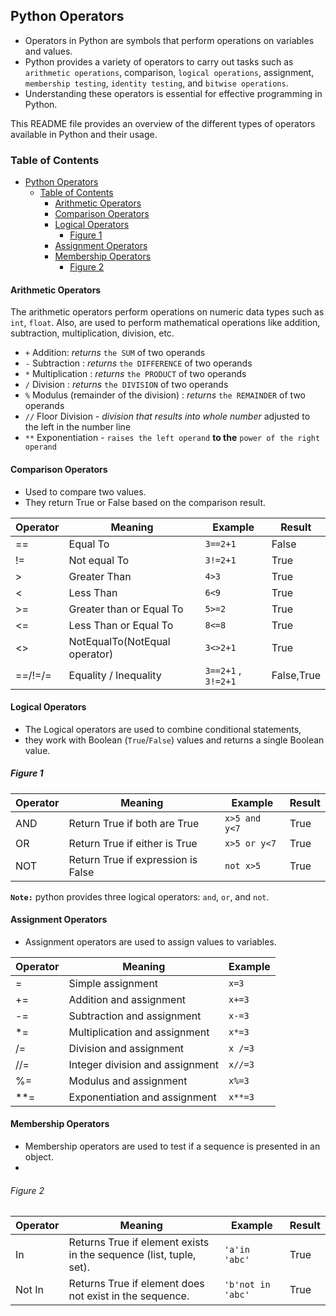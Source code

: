 ## Python Operators

- Operators in Python are symbols that perform operations on variables and values.
- Python provides a variety of operators to carry out tasks such as `arithmetic operations`, comparison, `logical operations`, assignment, `membership testing`, ``identity testing``, and `bitwise operations`. 
- Understanding these operators is essential for effective programming in Python.

This README file provides an overview of the different types of operators available in Python and their usage.

### Table of Contents
- [Python Operators](#python-operators)
  - [Table of Contents](#table-of-contents)
    - [Arithmetic Operators ](#arithmetic-operators-)
    - [Comparison Operators](#comparison-operators)
    - [Logical Operators](#logical-operators)
      - [Figure 1](#figure-1)
    - [Assignment Operators](#assignment-operators)
    - [Membership Operators](#membership-operators)
        - [Figure 2](#figure-2)

#### Arithmetic Operators <a name="arithmetic-operators"></a>

The arithmetic operators perform operations on numeric data types such as `int`, `float`. 
Also, are used to perform mathematical operations like addition, subtraction, multiplication, division, etc.

- `+` Addition: *returns* `the SUM` of two operands
- `-` Subtraction : *returns* `the DIFFERENCE` of two operands
- `*` Multiplication : *returns*  `the PRODUCT` of two operands
- `/` Division : *returns* `the DIVISION` of two operands
- `%` Modulus (remainder of the division) : *returns* `the REMAINDER` of two operands
- `//` Floor Division - *division that results into whole number* adjusted to the left in the number line
- `**` Exponentiation - ``raises the left operand`` **to the** `power of the right operand`

#### Comparison Operators
- Used to compare two values. 
- They return True or False based on the comparison result.

|Operator | Meaning                   | Example     | Result |
|---------|----------------------------|--------------|--------|
| ==      | Equal To                                     | `3==2+1`  | False  |
| !=      | Not equal To                | `3!=2+1`   | True   |
| >       | Greater Than                             | `4>3`        | True   |
| <       | Less Than                                                            | `6<9`         | True   |
| >=      | Greater than or Equal To               | `5>=2`                   | True   |
| <=      | Less Than or Equal To              | `8<=8`                                          | True   |
| <>      | NotEqualTo(NotEqual operator)           | `3<>2+1`                                     | True   |
| ==/!=/= | Equality / Inequality            | `3==2+1` , `3!=2+1` | False,True |   

#### Logical Operators
- The Logical operators are used to combine conditional statements, 
- they work with Boolean (`True`/`False`) values and returns a single Boolean value.

##### Figure 1
|Operator | Meaning                   | Example     | Result |
|---------|----------------------------|--------------|--------|
| AND     | Return True if both are True | `x>5 and y<7`  | True  |
| OR      | Return True if either is True | `x>5 or y<7`   | True  |
| NOT     | Return True if expression is False | `not x>5`   | True  |

**`Note:`** python provides three logical operators: `and`, `or`, and `not`.

<!-- Assignment Operators
Assignment operators are used to assign values to variables -->
#### Assignment Operators
- Assignment operators are used to assign values to variables.

|Operator | Meaning                   | Example     |
|---------|----------------------------|--------------|
| =       | Simple assignment          | `x=3`       | None   |
| +=      | Addition and assignment       | `x+=3`      | None   |
| -=      | Subtraction and assignment  | `x-=3`      | None   |
| *=      | Multiplication and assignment | `x*=3`      | None   |
| /=      | Division and assignment     | `x /=3` | None |
| //=     | Integer division and assignment | `x//=3` | None |
| %=      | Modulus and assignment | `x%=3` | None |
| **=     | Exponentiation and assignment | `x**=3` | None |

#### Membership Operators
- Membership operators are used to test if a sequence is presented in an object.
- 
###### Figure 2
|Operator | Meaning                   | Example     | Result |
|---------|----------------------------|--------------|--------|
| In      | Returns True if element exists in the sequence (list, tuple, set). | `'a'in 'abc'` | True   | |
| Not In  | Returns True if element does not exist in the sequence.             |`'b'not in 'abc'` | True   | |



